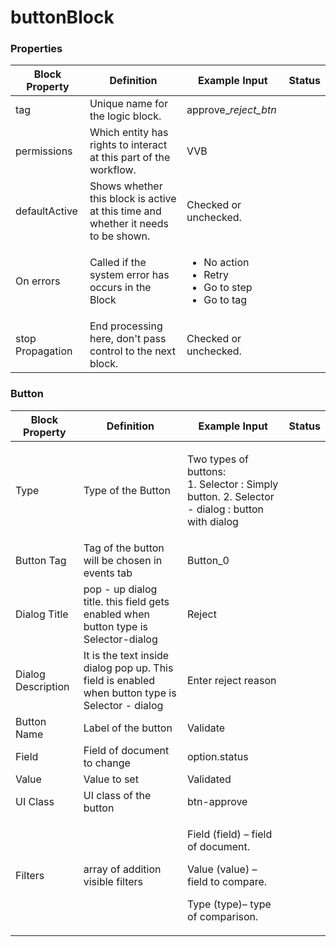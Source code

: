 # buttonBlock

### Properties

| Block Property   | Definition                                                                        | Example Input                                                                         | Status |
| ---------------- | --------------------------------------------------------------------------------- | ------------------------------------------------------------------------------------- | ------ |
| tag              | Unique name for the logic block.                                                  | approve\__reject\_btn_                                                                |        |
| permissions      | Which entity has rights to interact at this part of the workflow.                 | VVB                                                                                   |        |
| defaultActive    | Shows whether this block is active at this time and whether it needs to be shown. | Checked or unchecked.                                                                 |        |
| On errors        | Called if the system error has occurs in the Block                                | <p></p><ul><li>No action</li><li>Retry</li><li>Go to step</li><li>Go to tag</li></ul> |        |
| stop Propagation | End processing here, don't pass control to the next block.                        | Checked or unchecked.                                                                 |        |

### Button

| Block Property     | Definition                                                                                       | Example Input                                                                                                             | Status |
| ------------------ | ------------------------------------------------------------------------------------------------ | ------------------------------------------------------------------------------------------------------------------------- | ------ |
| Type               | Type of the Button                                                                               | <p>Two types of buttons:<br>1. Selector : Simply button. 2. Selector - dialog : button with dialog</p>                    |        |
| Button Tag         | Tag of the button will be chosen in events tab                                                   | Button\_0                                                                                                                 |        |
| Dialog Title       | pop - up dialog title. this field gets enabled when button type is Selector-dialog               | Reject                                                                                                                    |        |
| Dialog Description | It is the text inside dialog pop up. This field is enabled when button type is Selector - dialog | Enter reject reason                                                                                                       |        |
| Button Name        | Label of the button                                                                              | Validate                                                                                                                  |        |
| Field              | Field of document to change                                                                      | option.status                                                                                                             |        |
| Value              | Value to set                                                                                     | Validated                                                                                                                 |        |
| UI Class           | UI class of the button                                                                           | btn-approve                                                                                                               |        |
| Filters            | array of addition visible filters                                                                | <p>Field (field) – field of document.</p><p>Value (value) – field to compare.</p><p> Type (type)– type of comparison.</p> |        |
